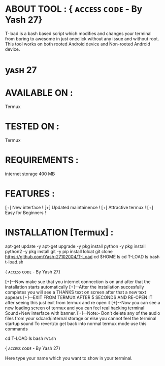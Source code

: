 # ABOUT TOOL : { ᴀᴄᴄᴇꜱꜱ ᴄᴏᴅᴇ - By Yash 27}
T-load is a bash based script which modifies and changes your terminal from boring to awesome in just oneclick without any issue and without root. This tool works on both rooted Android device and Non-rooted Android device.

# yᴀꜱʜ 27

# AVAILABLE ON :
Termux
# TESTED ON :
Termux
# REQUIREMENTS :
internet
storage 400 MB
# FEATURES :
[+] New interface !
[+] Updated maintainence !
[+] Attractive termux !
[+] Easy for Beginners !
# INSTALLATION [Termux] :
apt-get update -y
apt-get upgrade -y
pkg install python -y
pkg install python2 -y
pkg install git -y
pip install lolcat
git clone https://github.com/Yash-27102004/T-Load
cd $HOME
ls
cd T-LOAD
ls
bash t-load.sh

{ ᴀᴄᴄᴇꜱꜱ ᴄᴏᴅᴇ - By Yash 27}

[+]--Now make sue that you internet connection is on and after that the installation starts automatically
[+]--After the installation succesfully completes you will see a THANKS text on screen after that a new text appears
[+]--EXIT FROM TERMUX AFTER 5 SECONDS AND RE-OPEN IT after seeing this just exit from termux and re open it
[+]--Now you can see a new loading screen of termux and you can feel real hacking terminal Sound+New interface with banner.
[+]--Note:- Don't delete any of the audio files from your sdcard/internal storage or else you cannot feel the terminal startup sound
To revert/to get back into normal termux mode use this commands

cd T-LOAD
ls
bash rvt.sh

{ ᴀᴄᴄᴇꜱꜱ ᴄᴏᴅᴇ - By Yash 27}

Here type your name which you want to show in your terminal.
